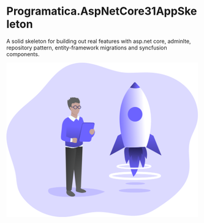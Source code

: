 # Programatica.AspNetCore31AppSkeleton
A solid skeleton for building out real features with asp.net core, adminlte, repository pattern, entity-framework migrations and syncfusion components.

<img src="https://github.com/ruialexrib/Programatica.AspNetCore31AppSkeleton/blob/main/logo.png?raw=true" width="500">
